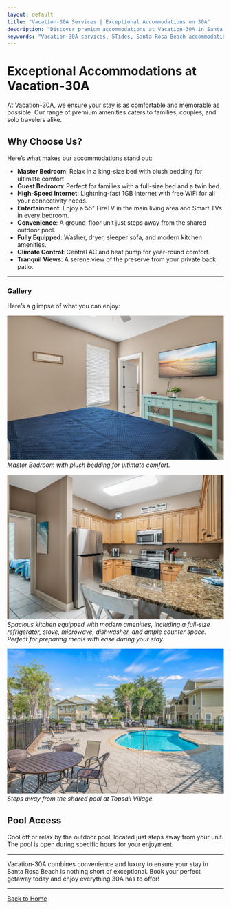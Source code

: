 ```yaml
---
layout: default
title: "Vacation-30A Services | Exceptional Accommodations on 30A"
description: "Discover premium accommodations at Vacation-30A in Santa Rosa Beach, FL. Enjoy a tranquil retreat with modern amenities, from free WiFi to a poolside location."
keywords: "Vacation-30A services, 5Tides, Santa Rosa Beach accommodations, 30A rentals, premium amenities, family-friendly, pool access, vacation retreat, free WiFi, washer dryer, smart TVs"
---
```


# Exceptional Accommodations at Vacation-30A

At Vacation-30A, we ensure your stay is as comfortable and memorable as possible. Our range of premium amenities caters to families, couples, and solo travelers alike.

## **Why Choose Us?**
Here’s what makes our accommodations stand out:
- **Master Bedroom**: Relax in a king-size bed with plush bedding for ultimate comfort.
- **Guest Bedroom**: Perfect for families with a full-size bed and a twin bed.
- **High-Speed Internet**: Lightning-fast 1GB Internet with free WiFi for all your connectivity needs.
- **Entertainment**: Enjoy a 55" FireTV in the main living area and Smart TVs in every bedroom.
- **Convenience**: A ground-floor unit just steps away from the shared outdoor pool.
- **Fully Equipped**: Washer, dryer, sleeper sofa, and modern kitchen amenities.
- **Climate Control**: Central AC and heat pump for year-round comfort.
- **Tranquil Views**: A serene view of the preserve from your private back patio.

---
### **Gallery**
Here’s a glimpse of what you can enjoy:

![Master Bedroom with King Size Bed](assets/images/web_412%20Topsail%20Village%20%20_22.jpg)  
*Master Bedroom with plush bedding for ultimate comfort.*

![Kitchen with Full Ameneties](assets/images/web_412%20Topsail%20Village%20%20_17.jpg)
*Spacious kitchen equipped with modern amenities, including a full-size refrigerator, stove, microwave, dishwasher, and ample counter space. Perfect for preparing meals with ease during your stay.*

![Poolside Relaxation at 5Tides](assets/images/web_412%20Topsail%20Village%20%20_30.jpg)  
*Steps away from the shared pool at Topsail Village.*

## **Pool Access**
Cool off or relax by the outdoor pool, located just steps away from your unit. The pool is open during specific hours for your enjoyment.

---

Vacation-30A combines convenience and luxury to ensure your stay in Santa Rosa Beach is nothing short of exceptional. Book your perfect getaway today and enjoy everything 30A has to offer!

---

[Back to Home](./)

